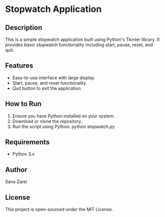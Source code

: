 # Stopwatch Application

## Description
This is a simple stopwatch application built using Python's Tkinter library. It provides basic stopwatch functionality including start, pause, reset, and quit.

## Features
- Easy-to-use interface with large display.
- Start, pause, and reset functionality.
- Quit button to exit the application.

## How to Run
1. Ensure you have Python installed on your system.
2. Download or clone the repository.
3. Run the script using Python:
python stopwatch.py 

## Requirements
- Python 3.x

## Author
Sana Zarei

## License
This project is open-sourced under the MIT License.
